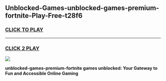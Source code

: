
## Unblocked-Games-unblocked-games-premium-fortnite-Play-Free-t28f6
<h3>
<a href="https://premium76.site?title=unblocked-games-premium-fortnite&ref=19M">CLICK TO PLAY</a></h3>
<hr>

<h3>
<a href="https://premium76.site?title=unblocked-games-premium-fortnite&ref=19M">CLICK 2 PLAY</a>
  
</h3>

<a href="https://premium76.site?title=unblocked-games-premium-fortnite&ref=19M"><img src="https://clearcache.store/games.png"></a>


**unblocked-games-premium-fortnite games unblocked: Your Gateway to Fun and Accessible Online Gaming**
